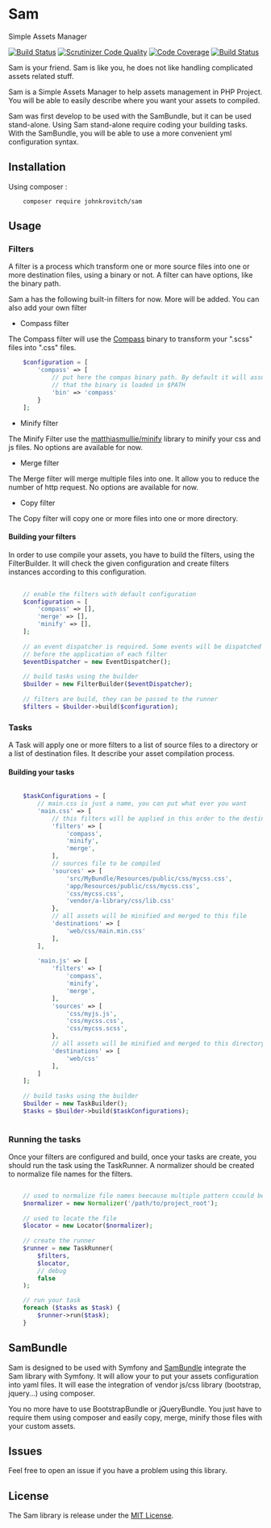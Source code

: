# Sam
Simple Assets Manager

[![Build Status](https://travis-ci.org/johnkrovitch/Sam.svg?branch=master)](https://travis-ci.org/johnkrovitch/Sam)
[![Scrutinizer Code Quality](https://scrutinizer-ci.com/g/johnkrovitch/Sam/badges/quality-score.png?b=master)](https://scrutinizer-ci.com/g/johnkrovitch/Sam/?branch=master)
[![Code Coverage](https://scrutinizer-ci.com/g/johnkrovitch/Sam/badges/coverage.png?b=master)](https://scrutinizer-ci.com/g/johnkrovitch/Sam/?branch=master)
[![Build Status](https://scrutinizer-ci.com/g/johnkrovitch/Sam/badges/build.png?b=master)](https://scrutinizer-ci.com/g/johnkrovitch/Sam/build-status/master)


Sam is your friend. Sam is like you, he does not like handling complicated
assets related stuff.

Sam is a Simple Assets Manager to help assets management in PHP Project.
You will be able to easily describe where you
want your assets to compiled.

Sam was first develop to be used with the SamBundle, but it can be used 
stand-alone. Using Sam stand-alone require coding your building tasks.
With the SamBundle, you will be able to use a more convenient yml configuration syntax.


## Installation

Using composer :

```
    composer require johnkrovitch/sam
```


## Usage

### Filters

A filter is a process which transform one or more source files into one
or more destination files, using a binary or not. A filter can have options,
like the binary path.

Sam a has the following built-in filters for now. More will be added.
You can also add your own filter

* Compass filter

The Compass filter will use the [Compass](http://compass-style.org/)
binary to transform your ".scss" files into ".css" files.

```php
    $configuration = [
        'compass' => [
            // put here the compas binary path. By default it will assume
            // that the binary is loaded in $PATH
            'bin' => 'compass'
        }
    ];
```

* Minify filter

The Minify Filter use the [matthiasmullie/minify](https://github.com/matthiasmullie/minify)
library to minify your css and js files. No options are available for now.

* Merge filter

The Merge filter will merge multiple files into one. It allow you to reduce
the number of http request. No options are available for now.

* Copy filter

The Copy filter will copy one or more files into one or more directory.

#### Building your filters

In order to use compile your assets, you have to build the filters, using
the FilterBuilder. It will check the given configuration and create
filters instances according to this configuration.

```php
    
    // enable the filters with default configuration
    $configuration = [
        'compass' => [],
        'merge' => [],
        'minify' => [],
    ];
    
    // an event dispatcher is required. Some events will be dispatched
    // before the application of each filter
    $eventDispatcher = new EventDispatcher();
    
    // build tasks using the builder
    $builder = new FilterBuilder($eventDispatcher);
    
    // filters are build, they can be passed to the runner
    $filters = $builder->build($configuration);

```

### Tasks

A Task will apply one or more filters to a list of source files to a 
directory or a list of destination files. It describe your asset compilation
process.

#### Building your tasks

```php

    $taskConfigurations = [
        // main.css is just a name, you can put what ever you want
        'main.css' => [
            // this filters will be applied in this order to the destination files 
            'filters' => [
                'compass',
                'minify',
                'merge',
            ],
            // sources file to be compiled
            'sources' => [
                'src/MyBundle/Resources/public/css/mycss.css',
                'app/Resources/public/css/mycss.css',
                'css/mycss.css',
                'vendor/a-library/css/lib.css'
            },
            // all assets will be minified and merged to this file
            'destinations' => [
                'web/css/main.min.css'
            ],
        ],
        
        'main.js' => [
            'filters' => [
                'compass',
                'minify',
                'merge',
            ],
            'sources' => [
                'css/myjs.js',
                'css/mycss.css',
                'css/mycss.scss',
            },
            // all assets will be minified and merged to this directory
            'destinations' => [
                'web/css'
            ],
        ]
    ];
    
    // build tasks using the builder
    $builder = new TaskBuilder();
    $tasks = $builder->build($taskConfigurations);
    
```


### Running the tasks


Once your filters are configured and build, once your tasks are create,
you should run the task using the TaskRunner. A normalizer should be 
created to normalize file names for the filters.

```php

    // used to normalize file names beecause multiple pattern ccould be passed
    $normalizer = new Normalizer('/path/to/project_root');
    
    // used to locate the file
    $locator = new Locator($normalizer);
    
    // create the runner
    $runner = new TaskRunner(
        $filters,
        $locator,
        // debug
        false
    );

    // run your task
    foreach ($tasks as $task) {
        $runner->run($task);
    }

```


## SamBundle

Sam is designed to be used with Symfony and [SamBundle](https://github.com/johnkrovitch/SamBundle) 
integrate the Sam library with Symfony. It will allow your to put your assets
configuration into yaml files. It will ease the integration of vendor js/css
library (bootstrap, jquery...) using composer.

You no more have to use BootstrapBundle or jQueryBundle. You just have to 
require them using composer and easily copy, merge, minify those files
with your custom assets.


## Issues


Feel free to open an issue if you have a problem using this library.


## License

The Sam library is release under the [MIT License](https://opensource.org/licenses/MIT).
